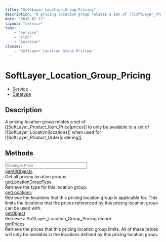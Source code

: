 ```yaml
---
title: "SoftLayer_Location_Group_Pricing"
description: "A pricing location group relates a set of [[SoftLayer_Product_Item_Price|prices]] to only be available to a set of [[Sof... "
date: "2018-02-12"
layout: "service"
tags:
    - "service"
    - "sldn"
    - "Location"
classes:
    - "SoftLayer_Location_Group_Pricing"
---
```

# SoftLayer_Location_Group_Pricing
<div id='service-datatype'>
    <ul id='sldn-reference-tabs'>
    <li id='service'> <a href='/reference/services/SoftLayer_Location_Group_Pricing' >Service</a></li>    <li id='datatype'> <a href='/reference/datatypes/SoftLayer_Location_Group_Pricing' >Datatype</a></li>
    </ul>
</div>

## Description
A pricing location group relates a set of [[SoftLayer_Product_Item_Price|prices]] to only be available to a set of [[SoftLayer_Location|locations]] when used for [[SoftLayer_Product_Order|ordering]]. 



        
<div id="properties" class="content">
    <h2>Methods</h2>
    <div class="view-filters">
        <div class="clearfix">
            <div class="search-input-box">
                <input placeholder="Datatype Filter" onkeyup="titleSearch(inputId='edit-combine', divId='method-div', elementClass='method-row')" 
                    type="text" id="edit-combine" value="" size="30" maxlength="128" class="form-text">
            </div>
        </div>
    </div>
    <div id="method-div">
            <div class="method-row">
                        <span class='view-field-title'><a href='/reference/services/SoftLayer_Location_Group_Pricing/getAllObjects'> getAllObjects</a> </span>
            <div class='views-field-body'>Get all pricing location groups.</div>
        </div>
            <div class="method-row">
                        <span class='view-field-title'><a href='/reference/services/SoftLayer_Location_Group_Pricing/getLocationGroupType'> getLocationGroupType</a> </span>
            <div class='views-field-body'>Retrieve the type for this location group.</div>
        </div>
            <div class="method-row">
                        <span class='view-field-title'><a href='/reference/services/SoftLayer_Location_Group_Pricing/getLocations'> getLocations</a> </span>
            <div class='views-field-body'>Retrieve the locations that this pricing location group is applicable for. This limits the locations that the prices referenced by this pricing location group can be used with.</div>
        </div>
            <div class="method-row">
                        <span class='view-field-title'><a href='/reference/services/SoftLayer_Location_Group_Pricing/getObject'> getObject</a> </span>
            <div class='views-field-body'>Retrieve a SoftLayer_Location_Group_Pricing record.</div>
        </div>
            <div class="method-row">
                        <span class='view-field-title'><a href='/reference/services/SoftLayer_Location_Group_Pricing/getPrices'> getPrices</a> </span>
            <div class='views-field-body'>Retrieve the prices that this pricing location group limits. All of these prices will only be available in the locations defined by this pricing location group.</div>
        </div>
        </div>
</div>

